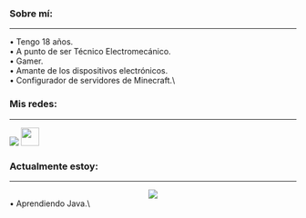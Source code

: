 ### Sobre mí:
-----
• Tengo 18 años.\
• A punto de ser Técnico Electromecánico.\
• Gamer.\
• Amante de los dispositivos electrónicos.\
• Configurador de servidores de Minecraft.\

### Mis redes:
-----
<a href="https://twitter.com/NotMeg4_"><img src="https://www.shareicon.net/data/64x64/2017/06/22/887584_logo_512x512.png"></a> 
<a href="https://twitter.com/NotMeg4_"><img src="https://dibujarbien.com/wp-content/uploads/2022/02/Discord-Logo-Circle-2.png" widht=32 height=32></a>

### Actualmente estoy:
-----
<div align="center">
  <img align="center" src="https://lanyard.cnrad.dev/api/326865943915397120?animated=true">
</div>
• Aprendiendo Java.\


